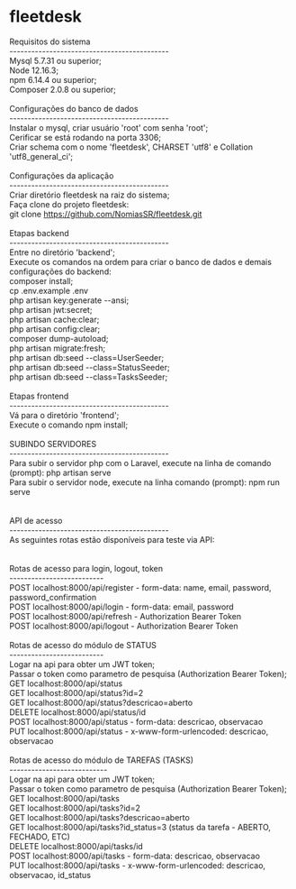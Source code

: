 # fleetdesk

Requisitos do sistema<br>
--------------------------------------------<br>
Mysql 5.7.31 ou superior;<br>
Node 12.16.3;<br>
npm 6.14.4 ou superior;<br>
Composer 2.0.8 ou superior;<br>
<br>
Configurações do banco de dados<br>
--------------------------------------------<br>
Instalar o mysql, criar usuário 'root' com senha 'root';<br>
Cerificar se está rodando na porta 3306;<br>
Criar schema com o nome 'fleetdesk', CHARSET 'utf8' e Collation 'utf8_general_ci';<br>
<br>
Configurações da aplicação<br>
--------------------------------------------<br>
Criar diretório fleetdesk na raiz do sistema;<br>
Faça clone do projeto fleetdesk:<br>
	git clone https://github.com/NomiasSR/fleetdesk.git<br>
<br>
Etapas backend<br>
--------------------------------------------<br>
Entre no diretório 'backend';<br>
Execute os comandos na ordem para criar o banco de dados e demais configurações do backend:<br>
composer install;<br>
cp .env.example .env<br>
php artisan key:generate --ansi;<br>
php artisan jwt:secret;<br>
php artisan cache:clear;<br>
php artisan config:clear;<br>
composer dump-autoload;<br>
php artisan migrate:fresh;<br>
php artisan db:seed --class=UserSeeder;<br>
php artisan db:seed --class=StatusSeeder;<br>
php artisan db:seed --class=TasksSeeder;<br>
<br>
Etapas frontend<br>
--------------------------------------------<br>
Vá para o diretório 'frontend';<br>
Execute o comando npm install;<br>
<br>
SUBINDO SERVIDORES<br>
--------------------------------------------<br>
Para subir o servidor php com o Laravel, execute na linha de comando (prompt): php artisan serve<br>
Para subir o servidor node, execute na linha comando (prompt): npm run serve<br>
<br>	
API de acesso<br>
--------------------------------------------<br>
As seguintes rotas estão disponíveis para teste via API:<br>
<br>	
Rotas de acesso para login, logout, token<br>
--------------------------<br>
POST localhost:8000/api/register - form-data: name, email, password, password_confirmation<br>
POST localhost:8000/api/login - form-data: email, password<br>
POST localhost:8000/api/refresh - Authorization Bearer Token<br>
POST localhost:8000/api/logout - Authorization Bearer Token<br>
<br>
Rotas de acesso do módulo de STATUS<br>
--------------------------<br>
Logar na api para obter um JWT token;<br>
Passar o token como parametro de pesquisa (Authorization Bearer Token);<br>
GET localhost:8000/api/status<br>
GET localhost:8000/api/status?id=2<br>
GET localhost:8000/api/status?descricao=aberto<br>
DELETE localhost:8000/api/status/id<br>
POST localhost:8000/api/status - form-data: descricao, observacao<br>
PUT localhost:8000/api/status - x-www-form-urlencoded: descricao, observacao<br>
<br>
Rotas de acesso do módulo de TAREFAS (TASKS)<br>
---------------------------<br>
Logar na api para obter um JWT token;<br>
Passar o token como parametro de pesquisa (Authorization Bearer Token);<br>
GET localhost:8000/api/tasks<br>
GET localhost:8000/api/tasks?id=2<br>
GET localhost:8000/api/tasks?descricao=aberto<br>
GET localhost:8000/api/tasks?id_status=3 (status da tarefa - ABERTO, FECHADO, ETC)<br>
DELETE localhost:8000/api/tasks/id<br>
POST localhost:8000/api/tasks - form-data: descricao, observacao<br>
PUT localhost:8000/api/tasks - x-www-form-urlencoded: descricao, observacao, id_status<br>
  
  
